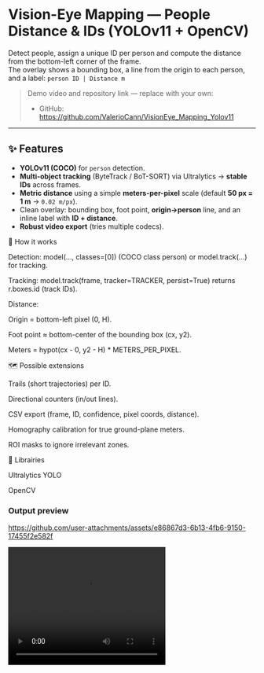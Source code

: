 # Vision-Eye Mapping — People Distance & IDs (YOLOv11 + OpenCV)

Detect people, assign a unique ID per person and compute the distance from the bottom-left corner of the frame.  
The overlay shows a bounding box, a line from the origin to each person, and a label: `person ID | Distance m`

> Demo video and repository link — replace with your own:
> - GitHub: https://github.com/ValerioCann/VisionEye_Mapping_Yolov11

---

## ✨ Features
- **YOLOv11 (COCO)** for `person` detection.
- **Multi-object tracking** (ByteTrack / BoT-SORT) via Ultralytics → **stable IDs** across frames.
- **Metric distance** using a simple **meters-per-pixel** scale (default **50 px = 1 m** → `0.02 m/px`).
- Clean overlay: bounding box, foot point, **origin→person** line, and an inline label with **ID + distance**.
- **Robust video export** (tries multiple codecs).


🧠 How it works

Detection: model(..., classes=[0]) (COCO class person) or model.track(...) for tracking.

Tracking: model.track(frame, tracker=TRACKER, persist=True) returns r.boxes.id (track IDs).

Distance:

Origin = bottom-left pixel (0, H).

Foot point ≈ bottom-center of the bounding box (cx, y2).

Meters = hypot(cx - 0, y2 - H) * METERS_PER_PIXEL.


🗺️ Possible extensions

Trails (short trajectories) per ID.

Directional counters (in/out lines).

CSV export (frame, ID, confidence, pixel coords, distance).

Homography calibration for true ground-plane meters.

ROI masks to ignore irrelevant zones.



🙌 Librairies

Ultralytics YOLO

OpenCV


### Output preview


https://github.com/user-attachments/assets/e86867d3-6b13-4fb6-9150-17455f2e582f

<video src="path/to/video.mp4" width="320" height="240" controls></video>



